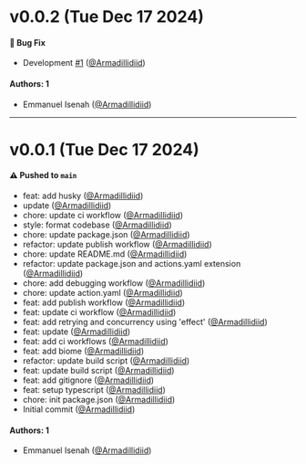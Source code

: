 # v0.0.2 (Tue Dec 17 2024)

#### 🐛 Bug Fix

- Development [#1](https://github.com/Armadillidiid/ssm-get-parameters-action/pull/1) ([@Armadillidiid](https://github.com/Armadillidiid))

#### Authors: 1

- Emmanuel Isenah ([@Armadillidiid](https://github.com/Armadillidiid))

---

# v0.0.1 (Tue Dec 17 2024)

#### ⚠️ Pushed to `main`

- feat: add husky ([@Armadillidiid](https://github.com/Armadillidiid))
- update ([@Armadillidiid](https://github.com/Armadillidiid))
- chore: update ci workflow ([@Armadillidiid](https://github.com/Armadillidiid))
- style: format codebase ([@Armadillidiid](https://github.com/Armadillidiid))
- chore: update package.json ([@Armadillidiid](https://github.com/Armadillidiid))
- refactor: update publish workflow ([@Armadillidiid](https://github.com/Armadillidiid))
- chore: update README.md ([@Armadillidiid](https://github.com/Armadillidiid))
- refactor: update package.json and actions.yaml extension ([@Armadillidiid](https://github.com/Armadillidiid))
- chore: add debugging workflow ([@Armadillidiid](https://github.com/Armadillidiid))
- chore: update action.yaml ([@Armadillidiid](https://github.com/Armadillidiid))
- feat: add publish workflow ([@Armadillidiid](https://github.com/Armadillidiid))
- feat: update ci workflow ([@Armadillidiid](https://github.com/Armadillidiid))
- feat: add retrying and concurrency using 'effect' ([@Armadillidiid](https://github.com/Armadillidiid))
- feat: update ([@Armadillidiid](https://github.com/Armadillidiid))
- feat: add ci workflows ([@Armadillidiid](https://github.com/Armadillidiid))
- feat: add biome ([@Armadillidiid](https://github.com/Armadillidiid))
- refactor: update build script ([@Armadillidiid](https://github.com/Armadillidiid))
- feat: update build script ([@Armadillidiid](https://github.com/Armadillidiid))
- feat: add gitignore ([@Armadillidiid](https://github.com/Armadillidiid))
- feat: setup typescript ([@Armadillidiid](https://github.com/Armadillidiid))
- chore: init package.json ([@Armadillidiid](https://github.com/Armadillidiid))
- Initial commit ([@Armadillidiid](https://github.com/Armadillidiid))

#### Authors: 1

- Emmanuel Isenah ([@Armadillidiid](https://github.com/Armadillidiid))
